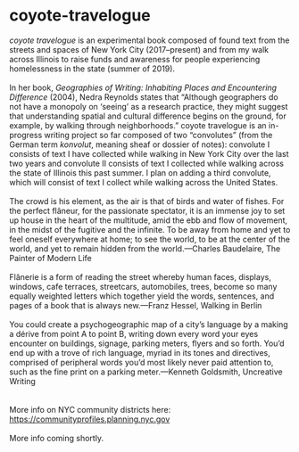 # coyote-travelogue

<i>coyote travelogue</i> is an experimental book composed of found text from the streets and spaces of New York City (2017–present) and from my walk across Illinois to raise funds and awareness for people experiencing homelessness in the state (summer of 2019).<br>
<br>
In her book, <i>Geographies of Writing: Inhabiting Places and Encountering Difference</i> (2004), Nedra Reynolds states that “Although geographers do not have a monopoly on ‘seeing’ as a research practice, they might suggest that understanding spatial and cultural difference begins on the ground, for example, by walking through neighborhoods.” coyote travelogue is an in-progress writing project so far composed of two “convolutes” (from the German term <i>konvolut</i>, meaning sheaf or dossier of notes): convolute I consists of text I have collected while walking in New York City over the last two years and convolute II consists of text I collected while walking across the state of Illinois this past summer. I plan on adding a third convolute, which will consist of text I collect while walking across the United States.<br>
<br>
The crowd is his element, as the air is that of birds and water of fishes. For the perfect flâneur, for the passionate spectator, it is an immense joy to set up house in the heart of the multitude, amid the ebb and flow of movement, in the midst of the fugitive and the infinite. To be away from home and yet to feel oneself everywhere at home; to see the world, to be at the center of the world, and yet to remain hidden from the world.—Charles Baudelaire, The Painter of Modern Life<br>
<br>
Flânerie is a form of reading the street whereby human faces, displays, windows, cafe terraces, streetcars, automobiles, trees, become so many equally weighted letters which together yield the words, sentences, and pages of a book that is always new.—Franz Hessel, Walking in Berlin<br>
<br>
You could create a psychogeographic map of a city’s language by a making a dérive from point A to point B, writing down every word your eyes encounter on buildings, signage, parking meters, flyers and so forth. You’d end up with a trove of rich language, myriad in its tones and directives, comprised of peripheral words you’d most likely never paid attention to, such as the fine print on a parking meter.—Kenneth Goldsmith, Uncreative Writing<br>
<br>
<br>
More info on NYC community districts here: https://communityprofiles.planning.nyc.gov<br>
<br>
More info coming shortly. 
